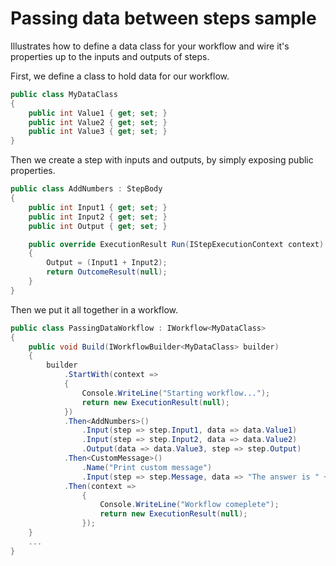 # Passing data between steps sample

Illustrates how to define a data class for your workflow and wire it's properties up to the inputs and outputs of steps.

First, we define a class to hold data for our workflow.
```C#
public class MyDataClass
{
    public int Value1 { get; set; }
    public int Value2 { get; set; }
    public int Value3 { get; set; }
}
```

Then we create a step with inputs and outputs, by simply exposing public properties.
```C#
public class AddNumbers : StepBody
{
    public int Input1 { get; set; }
    public int Input2 { get; set; }
    public int Output { get; set; }

    public override ExecutionResult Run(IStepExecutionContext context)
    {
        Output = (Input1 + Input2);
        return OutcomeResult(null);
    }
}
```

Then we put it all together in a workflow.

```C#
public class PassingDataWorkflow : IWorkflow<MyDataClass>
{  
    public void Build(IWorkflowBuilder<MyDataClass> builder)
    {
        builder
            .StartWith(context =>
            {
                Console.WriteLine("Starting workflow...");
                return new ExecutionResult(null);
            })
            .Then<AddNumbers>()
                .Input(step => step.Input1, data => data.Value1)
                .Input(step => step.Input2, data => data.Value2)
                .Output(data => data.Value3, step => step.Output)
            .Then<CustomMessage>()
                .Name("Print custom message")
                .Input(step => step.Message, data => "The answer is " + data.Value3.ToString())
            .Then(context =>
                {
                    Console.WriteLine("Workflow comeplete");
                    return new ExecutionResult(null);
                });
    }
	...
}
```

